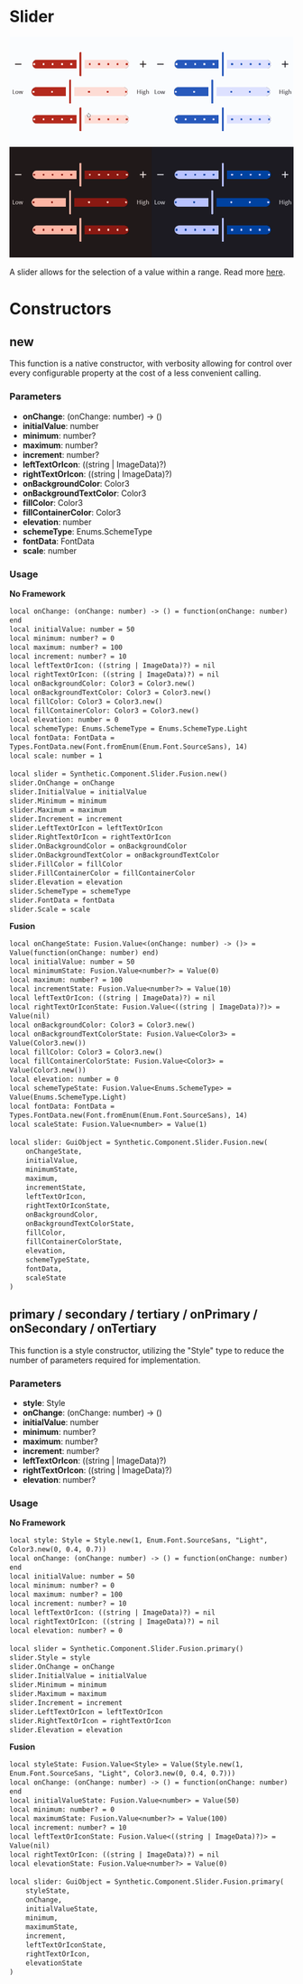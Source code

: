 # Slider

![Preview](preview.gif)

A slider allows for the selection of a value within a range. Read more [here](https://m3.material.io/components/sliders/overview).
# Constructors


## new
This function is a native constructor, with verbosity allowing for control over every configurable property at the cost of a less convenient calling.

### Parameters
- **onChange**: (onChange: number) -> ()
- **initialValue**: number
- **minimum**: number?
- **maximum**: number?
- **increment**: number?
- **leftTextOrIcon**: ((string | ImageData)?)
- **rightTextOrIcon**: ((string | ImageData)?)
- **onBackgroundColor**: Color3
- **onBackgroundTextColor**: Color3
- **fillColor**: Color3
- **fillContainerColor**: Color3
- **elevation**: number
- **schemeType**: Enums.SchemeType
- **fontData**: FontData
- **scale**: number


### Usage

**No Framework**
```luau
local onChange: (onChange: number) -> () = function(onChange: number) end
local initialValue: number = 50
local minimum: number? = 0
local maximum: number? = 100
local increment: number? = 10
local leftTextOrIcon: ((string | ImageData)?) = nil
local rightTextOrIcon: ((string | ImageData)?) = nil
local onBackgroundColor: Color3 = Color3.new()
local onBackgroundTextColor: Color3 = Color3.new()
local fillColor: Color3 = Color3.new()
local fillContainerColor: Color3 = Color3.new()
local elevation: number = 0
local schemeType: Enums.SchemeType = Enums.SchemeType.Light
local fontData: FontData = Types.FontData.new(Font.fromEnum(Enum.Font.SourceSans), 14)
local scale: number = 1

local slider = Synthetic.Component.Slider.Fusion.new()
slider.OnChange = onChange
slider.InitialValue = initialValue
slider.Minimum = minimum
slider.Maximum = maximum
slider.Increment = increment
slider.LeftTextOrIcon = leftTextOrIcon
slider.RightTextOrIcon = rightTextOrIcon
slider.OnBackgroundColor = onBackgroundColor
slider.OnBackgroundTextColor = onBackgroundTextColor
slider.FillColor = fillColor
slider.FillContainerColor = fillContainerColor
slider.Elevation = elevation
slider.SchemeType = schemeType
slider.FontData = fontData
slider.Scale = scale
```

**Fusion**
```luau
local onChangeState: Fusion.Value<(onChange: number) -> ()> = Value(function(onChange: number) end)
local initialValue: number = 50
local minimumState: Fusion.Value<number?> = Value(0)
local maximum: number? = 100
local incrementState: Fusion.Value<number?> = Value(10)
local leftTextOrIcon: ((string | ImageData)?) = nil
local rightTextOrIconState: Fusion.Value<((string | ImageData)?)> = Value(nil)
local onBackgroundColor: Color3 = Color3.new()
local onBackgroundTextColorState: Fusion.Value<Color3> = Value(Color3.new())
local fillColor: Color3 = Color3.new()
local fillContainerColorState: Fusion.Value<Color3> = Value(Color3.new())
local elevation: number = 0
local schemeTypeState: Fusion.Value<Enums.SchemeType> = Value(Enums.SchemeType.Light)
local fontData: FontData = Types.FontData.new(Font.fromEnum(Enum.Font.SourceSans), 14)
local scaleState: Fusion.Value<number> = Value(1)

local slider: GuiObject = Synthetic.Component.Slider.Fusion.new(
	onChangeState,
	initialValue,
	minimumState,
	maximum,
	incrementState,
	leftTextOrIcon,
	rightTextOrIconState,
	onBackgroundColor,
	onBackgroundTextColorState,
	fillColor,
	fillContainerColorState,
	elevation,
	schemeTypeState,
	fontData,
	scaleState
)
```
## primary / secondary / tertiary / onPrimary / onSecondary / onTertiary
This function is a style constructor, utilizing the "Style" type to reduce the number of parameters required for implementation.

### Parameters
- **style**: Style
- **onChange**: (onChange: number) -> ()
- **initialValue**: number
- **minimum**: number?
- **maximum**: number?
- **increment**: number?
- **leftTextOrIcon**: ((string | ImageData)?)
- **rightTextOrIcon**: ((string | ImageData)?)
- **elevation**: number?


### Usage

**No Framework**
```luau
local style: Style = Style.new(1, Enum.Font.SourceSans, "Light", Color3.new(0, 0.4, 0.7))
local onChange: (onChange: number) -> () = function(onChange: number) end
local initialValue: number = 50
local minimum: number? = 0
local maximum: number? = 100
local increment: number? = 10
local leftTextOrIcon: ((string | ImageData)?) = nil
local rightTextOrIcon: ((string | ImageData)?) = nil
local elevation: number? = 0

local slider = Synthetic.Component.Slider.Fusion.primary()
slider.Style = style
slider.OnChange = onChange
slider.InitialValue = initialValue
slider.Minimum = minimum
slider.Maximum = maximum
slider.Increment = increment
slider.LeftTextOrIcon = leftTextOrIcon
slider.RightTextOrIcon = rightTextOrIcon
slider.Elevation = elevation
```

**Fusion**
```luau
local styleState: Fusion.Value<Style> = Value(Style.new(1, Enum.Font.SourceSans, "Light", Color3.new(0, 0.4, 0.7)))
local onChange: (onChange: number) -> () = function(onChange: number) end
local initialValueState: Fusion.Value<number> = Value(50)
local minimum: number? = 0
local maximumState: Fusion.Value<number?> = Value(100)
local increment: number? = 10
local leftTextOrIconState: Fusion.Value<((string | ImageData)?)> = Value(nil)
local rightTextOrIcon: ((string | ImageData)?) = nil
local elevationState: Fusion.Value<number?> = Value(0)

local slider: GuiObject = Synthetic.Component.Slider.Fusion.primary(
	styleState,
	onChange,
	initialValueState,
	minimum,
	maximumState,
	increment,
	leftTextOrIconState,
	rightTextOrIcon,
	elevationState
)
```